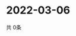 # 2022-03-06
  共 0条

  <!-- BEGIN -->
  <!-- 最后更新时间Sun Mar 06 2022 05:04:15 GMT+0000 (Coordinated Universal Time) -->
  
  <!-- END -->
  
  